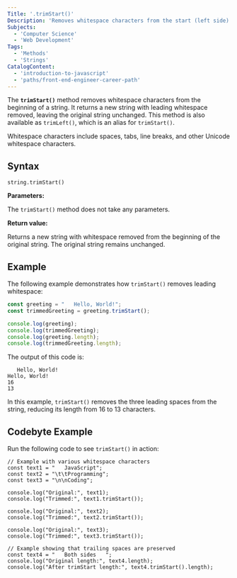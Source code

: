 ```yaml
---
Title: '.trimStart()'
Description: 'Removes whitespace characters from the start (left side) of a string.'
Subjects:
  - 'Computer Science'
  - 'Web Development'
Tags:
  - 'Methods'
  - 'Strings'
CatalogContent:
  - 'introduction-to-javascript'
  - 'paths/front-end-engineer-career-path'
---
```


The **`trimStart()`** method removes whitespace characters from the beginning of a string. It returns a new string with leading whitespace removed, leaving the original string unchanged. This method is also available as `trimLeft()`, which is an alias for `trimStart()`.

Whitespace characters include spaces, tabs, line breaks, and other Unicode whitespace characters.

## Syntax

```pseudo
string.trimStart()
```

**Parameters:**

The `trimStart()` method does not take any parameters.

**Return value:**

Returns a new string with whitespace removed from the beginning of the original string. The original string remains unchanged.

## Example

The following example demonstrates how `trimStart()` removes leading whitespace:

```js
const greeting = "   Hello, World!";
const trimmedGreeting = greeting.trimStart();

console.log(greeting);
console.log(trimmedGreeting);
console.log(greeting.length);
console.log(trimmedGreeting.length);
```

The output of this code is:

```shell
   Hello, World!
Hello, World!
16
13
```

In this example, `trimStart()` removes the three leading spaces from the string, reducing its length from 16 to 13 characters.

## Codebyte Example

Run the following code to see `trimStart()` in action:

```codebyte/javascript
// Example with various whitespace characters
const text1 = "   JavaScript";
const text2 = "\t\tProgramming";
const text3 = "\n\nCoding";

console.log("Original:", text1);
console.log("Trimmed:", text1.trimStart());

console.log("Original:", text2);
console.log("Trimmed:", text2.trimStart());

console.log("Original:", text3);
console.log("Trimmed:", text3.trimStart());

// Example showing that trailing spaces are preserved
const text4 = "   Both sides   ";
console.log("Original length:", text4.length);
console.log("After trimStart length:", text4.trimStart().length);
```
